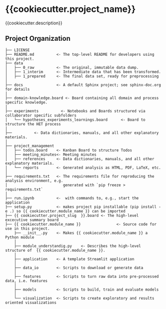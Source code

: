 {{cookiecutter.project_name}}
==============================

{{cookiecutter.description}}

Project Organization
------------

    ├── LICENSE
    ├── README.md          <- The top-level README for developers using this project.
    ├── data
    │   ├── 0_raw          <- The original, immutable data dump.
    │   ├── 1_interim      <- Intermediate data that has been transformed.
    │   ├── 1_prepared     <- The final data set, ready for preprocessing
    │
    ├── docs               <- A default Sphinx project; see sphinx-doc.org for details
    │   
    ├── domain-knowledge.board <- Board containing all domain and process specific knowledge.
    │    
    ├── experiments          <- Notebooks and Boards structured via collaborator specific subfolders
    │   └── hypotheses_experiments_learnings.board      <- Board to structure the HET process
    │
    ├──          <- Data dictionaries, manuals, and all other explanatory materials.
    │
    ├── project_management
    │   ├── todos.board    <- Kanban Board to structure Todos
    │   ├── meeting_minutes<- Meeting minutes
    │   ├── references     <- Data dictionaries, manuals, and all other explanatory materials.
    │   └── reports        <- Generated analysis as HTML, PDF, LaTeX, etc.
    │
    ├── requirements.txt   <- The requirements file for reproducing the analysis environment, e.g.
    │                         generated with `pip freeze > requirements.txt`
    │
    ├── run.ipynb          <-  with commands to, e.g., start the application
    ├── setup.py           <- makes project pip installable (pip install -e .) so {{ cookiecutter.module_name }} can be imported
    ├── {{ cookiecutter.project_slug  }}.board <- The high-level excecutive summary board
    ├── {{ cookiecutter.module_name }}                <- Source code for use in this project.
        ├── __init__.py    <- Makes {{ cookiecutter.module_name }} a Python module
        │
        ├── module_understandig.py    <- Describes the high-level structure of  {{ cookiecutter.module_name }}.
        │
        ├── application    <- A template Streamlit application
        │
        ├── data_io        <- Scripts to download or generate data
        │
        ├── features       <- Scripts to turn raw data into pre-processed data, i.e. features
        │
        ├── models         <- Scripts to build, train and evaluate models 
        │
        └── visualization  <- Scripts to create exploratory and results oriented visualizations

